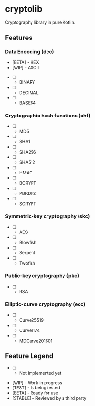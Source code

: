 # cryptolib
Cryptography library in pure Kotlin.


## Features

### Data Encoding (dec)
* [BETA] - HEX
* [WIP] - ASCII
* [   ] - BINARY
* [   ] - DECIMAL
* [   ] - BASE64

### Cryptographic hash functions (chf)
* [   ] - MD5
* [   ] - SHA1
* [   ] - SHA256
* [   ] - SHA512
* [   ] - HMAC
* [   ] - BCRYPT
* [   ] - PBKDF2
* [   ] - SCRYPT

### Symmetric-key cryptography (skc)
* [   ] - AES
* [   ] - Blowfish
* [   ] - Serpent
* [   ] - Twofish

### Public-key cryptography (pkc)
* [   ] - RSA

### Elliptic-curve cryptography (ecc)
* [   ] - Curve25519
* [   ] - Curve1174
* [   ] - MDCurve201601

## Feature Legend
* [   ] - Not implemented yet
* [WIP] - Work in progress
* [TEST] - Is being tested
* [BETA] - Ready for use
* [STABLE] - Reviewed by a third party

